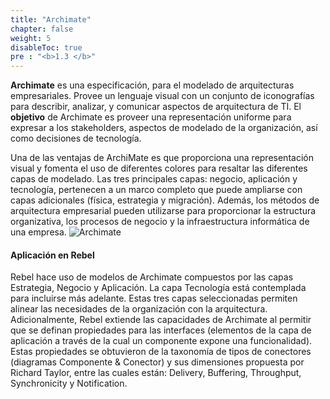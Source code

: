 ```yaml
---
title: "Archimate"
chapter: false
weight: 5
disableToc: true
pre : "<b>1.3 </b>"
---
```


**Archimate** es una especificación, para el modelado de arquitecturas empresariales. Provee un lenguaje visual con un conjunto de iconografías para describir, analizar, y comunicar aspectos de arquitectura de TI. El **objetivo** de Archimate es proveer una representación uniforme para expresar a los stakeholders, aspectos de modelado de la organización, así como decisiones de tecnología.

Una de las ventajas de ArchiMate es que proporciona una representación visual y fomenta el uso de diferentes colores para resaltar las diferentes capas de modelado. Las tres principales capas: negocio, aplicación y tecnología, pertenecen a un marco completo que puede ampliarse con capas adicionales (física, estrategia y migración). Además, los métodos de arquitectura empresarial pueden utilizarse para proporcionar la estructura organizativa, los procesos de negocio y la infraestructura informática de una empresa.
![Archimate](/images/Pic_ArchiMateFrame.png?width=500px)

#### Aplicación en Rebel

Rebel hace uso de modelos de Archimate compuestos por las capas Estrategia, Negocio y Aplicación. La capa Tecnología está contemplada para incluirse más adelante. Estas tres capas seleccionadas permiten alinear las necesidades de la organización con la arquitectura. Adicionalmente, Rebel extiende las capacidades de Archimate al permitir que se definan propiedades para las interfaces (elementos de la capa de aplicación a través de la cual un componente expone una funcionalidad). Estas propiedades se obtuvieron de la taxonomía de tipos de conectores (diagramas Componente & Conector) y sus dimensiones propuesta por Richard Taylor, entre las cuales están: Delivery, Buffering, Throughput, Synchronicity y Notification.